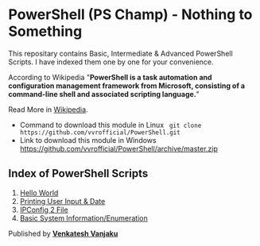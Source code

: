 # PowerShell (PS Champ) - Nothing to Something
This repositary contains Basic, Intermediate & Advanced PowerShell Scripts. I have indexed them one by one for your convenience.

According to Wikipedia "**PowerShell is a task automation and configuration management framework from Microsoft, consisting of a command-line shell and associated scripting language.**"

Read More in [Wikipedia](https://en.wikipedia.org/wiki/PowerShell/).

- Command to download this module in Linux <code> git clone https&#58;//github.com/vvrofficial/PowerShell.git </code>
- Link to download this module in Windows https://github.com/vvrofficial/PowerShell/archive/master.zip

## Index of PowerShell Scripts
1. [Hello World](https://github.com/vvrofficial/PowerShell/blob/master/HelloWorld.ps1/)
2. [Printing User Input & Date](https://github.com/vvrofficial/PowerShell/blob/master/PrintingInputDate.ps1/)
3. [IPConfig 2 File](https://github.com/vvrofficial/PowerShell/blob/master/IPConfig2File.ps1/)
4. [Basic System Information/Enumeration](https://github.com/vvrofficial/PowerShell/blob/master/BasicSystemInformation.ps1/)

Published by **[Venkatesh Vanjaku](https://vvrofficial.github.io/)**
